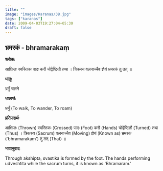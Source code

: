 ```yaml
---
title: ""
image: "images/Karanas/38.jpg"
tags: ["karanas"]
date: 2009-04-03T19:27:04+05:30
draft: false
---
```


## भ्रमरकं - bhramarakaṃ

**श्लोक:**

आक्षिप्तः स्वस्तिकः पादः करौ चोद्वेष्टितौ तथा । त्रिकस्य वलनाच्चैव   ज्ञेयं भ्रमरकं तु तत् ॥

**धातुः**

भ्रमुँ चलने

**धात्वर्थ:**

भ्रमुँ (To walk, To wander, To roam)

**प्रतिपदार्थः**

आक्षिप्तः (Thrown) स्वस्तिकः (Crossed) पादः (Foot) करौ (Hands) चोद्वेष्टितौ (Turned) तथा (Thus) । त्रिकस्य (Sacrum) वलनाच्चैव (Moving) ज्ञेयं (Known as) भ्रमरकं ('bhramarakaṃ') तु तत् (That) ॥

**भावानुवादः**

Through akshipta, svastika is formed by the foot. The hands performing udveshtita while the sacrum turns, it is known as 'Bhramaram.'
